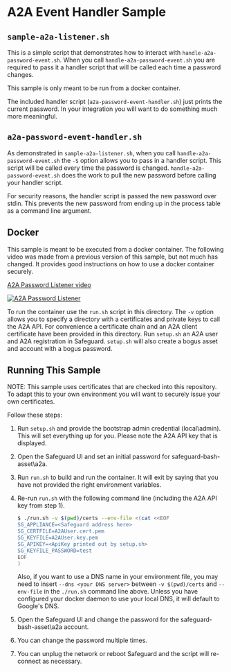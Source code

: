 A2A Event Handler Sample
============================

## `sample-a2a-listener.sh`

This is a simple script that demonstrates how to interact with
`handle-a2a-password-event.sh`. When you call `handle-a2a-password-event.sh` you
are required to pass it a handler script that will be called each time a password
changes.

This sample is only meant to be run from a docker container.

The included handler script (`a2a-password-event-handler.sh`) just prints the
current password. In your integration you will want to do something much more
meaningful.

## `a2a-password-event-handler.sh`

As demonstrated in `sample-a2a-listener.sh`, when you call `handle-a2a-password-event.sh`
the `-S` option allows you to pass in a handler script. This script will be called
every time the password is changed. `handle-a2a-password-event.sh` does the work to
pull the new password before calling your handler script.

For security reasons, the handler script is passed the new password over stdin.
This prevents the new password from ending up in the process table as a command
line argument.

## Docker

This sample is meant to be executed from a docker container. The following video
was made from a previous version of this sample, but not much has changed. It
provides good instructions on how to use a docker container securely.

[A2A Password Listener video](https://www.youtube.com/watch?v=UQFcNgYKnTI)

[![A2A Password Listener](https://img.youtube.com/vi/UQFcNgYKnTI/0.jpg)](https://www.youtube.com/watch?v=UQFcNgYKnTI)

To run the container use the `run.sh` script in this directory. The `-v` option
allows you to specify a directory with a certificates and private keys to call
the A2A API. For convenience a certificate chain and an A2A client certificate
have been provided in this directory. Run `setup.sh` an A2A user and A2A
registration in Safeguard. `setup.sh` will also create a bogus asset and account
with a bogus password.

## Running This Sample

NOTE: This sample uses certificates that are checked into this repository.  To
adapt this to your own environment you will want to securely issue your own
certificates.

Follow these steps:

1. Run `setup.sh` and provide the bootstrap admin credential (local\admin). This
   will set everything up for you. Please note the A2A API key that is displayed.

2. Open the Safeguard UI and set an initial password for safeguard-bash-asset\a2a.

3. Run `run.sh` to build and run the container. It will exit by saying that you
   have not provided the right environment variables.

4. Re-run `run.sh` with the following command line (including the A2A API key from
   step 1).

   ```bash
   $ ./run.sh -v $(pwd)/certs --env-file <(cat <<EOF
   SG_APPLIANCE=<Safeguard address here>
   SG_CERTFILE=A2AUser.cert.pem
   SG_KEYFILE=A2AUser.key.pem
   SG_APIKEY=<ApiKey printed out by setup.sh>
   SG_KEYFILE_PASSWORD=test
   EOF
   )
   ```

   Also, if you want to use a DNS name in your environment file, you may need to
   insert `--dns <your DNS server>` between `-v $(pwd)/certs` and `--env-file` in
   the `./run.sh` command line above. Unless you have configured your docker
   daemon to use your local DNS, it will default to Google's DNS.

5. Open the Safeguard UI and change the password for the safeguard-bash-asset\a2a
   account.

6. You can change the password multiple times.

7. You can unplug the network or reboot Safeguard and the script will re-connect
   as necessary.

